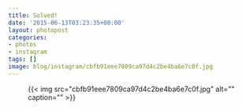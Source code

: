 ```yaml
---
title: Solved!
date: '2015-06-13T03:23:35+00:00'
layout: photopost
categories:
- photos
- instagram
tags: []
image: blog/instagram/cbfb91eee7809ca97d4c2be4ba6e7c0f.jpg
---
```


<figure class="photo photo--square">
  {{< img src="cbfb91eee7809ca97d4c2be4ba6e7c0f.jpg" alt="" caption="" >}}

</figure>



